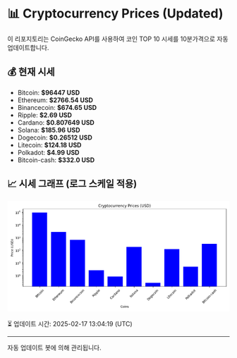 
# 📊 Cryptocurrency Prices (Updated)

이 리포지토리는 CoinGecko API를 사용하여 코인 TOP 10 시세를 10분가격으로 자동 업데이트합니다.

## 💰 현재 시세
- Bitcoin: **$96447 USD**
- Ethereum: **$2766.54 USD**
- Binancecoin: **$674.65 USD**
- Ripple: **$2.69 USD**
- Cardano: **$0.807649 USD**
- Solana: **$185.96 USD**
- Dogecoin: **$0.26512 USD**
- Litecoin: **$124.18 USD**
- Polkadot: **$4.99 USD**
- Bitcoin-cash: **$332.0 USD**

## 📈 시세 그래프 (로그 스케일 적용)
![Crypto Prices](crypto_prices.png)

⏳ 업데이트 시간: 2025-02-17 13:04:19 (UTC)

---
자동 업데이트 봇에 의해 관리됩니다.
